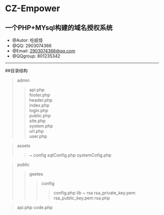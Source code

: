# CZ-Empower
一个PHP+MYsql构建的域名授权系统
---
 * @Autor: 吃纸怪
 * @QQ: 2903074366
 * @Email: 2903074366@qq.com
 * @QQgroup: 801235342
---
##目录结构
>admin
>>api.php<br>
>>footer.php<br>
>>header.php<br>
>>index.php<br>
>>login.php<br>
>>public.php<br>
>>site.php<br>
>>system.php<br>
>>url.php<br>
>>user.php<br>

>assets
>>~
>config
>>sqlConfig.php
>>systemCofig.php

>public
>>geetes
>>>config
>>>>config.php
>>>lib
>>>>~
>>rsa
>>>>rsa_private_key.pem
>>>>rsa_public_key.pem
>>>>rsa.php

>api.php
>code.php